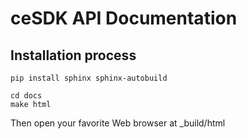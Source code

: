 ceSDK API Documentation
=======================

## Installation process

```
pip install sphinx sphinx-autobuild
```

```
cd docs
make html
```

Then open your favorite Web browser at _build/html



